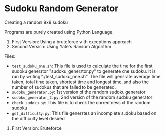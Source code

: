 # Sudoku Random Generator
Creating a random 9x9 sudoku

Programs are purely created using Python Language.

1. First Version:  Using a bruteforce with exceptions approach
2. Second Version: Using Yate's Random Algorithm

Files:
- `test_sudoku_one.sh`: This file is used to calculate the time for the first sudoku generator "sudoku_generator.py" to generate one sudoku. It is run by writing "./test_sudoku_one.sh". The file will generate average time taken, total time taken, shortest time and longest time, and also the number of sudokus that are failed to be generated.
- `sudoku_generator.py`: 1st version of the random sudoku generator
- `sudoku_generator_2.py`: 2nd version of the random sudoku generator
- `check_sudoku.py`: This file is to check the correctness of the random sudoku
- `get_difficulty.py`: This file generates an incomplete sudoku based on the difficulty level desired

1. First Version: Bruteforce
